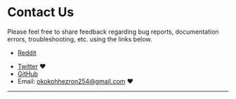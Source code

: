 # Contact Us

Please feel free to share feedback regarding bug reports, documentation errors, troubleshooting, etc. using the links below.

<!-- -   [Discord](https://discord.gg/j2yFsV5ZVC) ❤️ (signup not required) - Discussion -->
-   [Reddit](https://www.reddit.com)
<!-- -   [Bluesky](https://bsky.app/profile/massgrave.dev) -->
-   [Twitter](https://twitter.com/_hezron__) ❤️
-   [GitHub](https://github.com/HefaCom/Microsoft-Activation-Scripts) <!-- -/ [Azure DevOps](https://dev.azure.com/massgrave/_git/Microsoft-Activation-Scripts) / [Self-hosted Git](https://git.activated.win/massgrave/Microsoft-Activation-Scripts) -->
-   Email: okokohhezron254@gmail.com ❤️
<!-- -   [Nsaneforums](https://nsaneforums.com/topic/316668--) -->

------------------------------------------------------------------------
